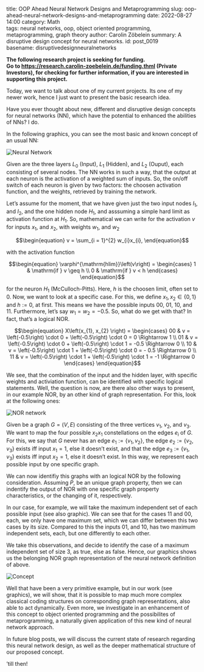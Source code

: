 title:      OOP Ahead Neural Network Designs and Metaprogramming
slug:       oop-ahead-neural-network-designs-and-metaprogramming
date:       2022-08-27 14:00
category:   Math        
tags:       neural networks, oop, object oriented programming, metaprogramming, graph theory
author:     Carolin Zöbelein
summary:    A disruptive design concept for neural networks.
id:         post_0019   
basename:   disruptivedesignneuralnetworks

**The following research project is seeking for funding.  
Go to
<a href="https://research.carolin-zoebelein.de/funding.html" title="External: Funding" targe="_blank">https://research.carolin-zoebelein.de/funding.thml</a>
(Private Investors), for checking for further information, if you are
interested in supporting this project.**

Today, we want to talk about one of my current projects. Its one of my
newer work, hence I just want to present the basic research idea.

Have you ever thought about new, different and disruptive design
concepts for neural networks (NN), which have the potential to enhanced
the abilities of NNs? I do.

In the following graphics, you can see the most basic and known concept
of an usual NN:


![Neural Network](/blog/images/disruptivedesignneuralnetworks/neuralnetwork.png)


Given are the three layers $L_{0}$ (Input), $L_{1}$ (Hidden), and
$L_{2}$ (Ouput), each consisting of several nodes. The NN works in such
a way, that the output at each neuron is the activation of a weighted
sum of inputs. So, the on/off switch of each neuron is given by two
factors: the choosen activation function, and the weights, retrieved by
training the network.

Let’s assume for the moment, that we have given just the two input nodes
$I_{1}$, and $I_{2}$, and the one hidden node $H_{1}$, and asssuming a
simple hard limit as activation function at $H_{1}$. So, mathematical we
can write for the activation $v$ for inputs $x_{1}$, and $x_{2}$, with
weights $w_{1}$, and $w_{2}$

$$\begin{equation}
  v = \sum_{i = 1}^{2} w_{i}x_{i},
\end{equation}$$

with the activation function

$$\begin{equation}
  \varphi^{\mathrm{hlim}}\left(v\right) =
  \begin{cases}
    1 & \mathrm{if } v \geq h \\
    0 & \mathrm{if } v < h
  \end{cases}
\end{equation}$$

for the neuron $H_{1}$ (McCulloch-Pitts). Here, $h$ is the choosen
limit, often set to $0$. Now, we want to look at a specific case. For
this, we define $x_{1}, x_{2} \in \{ 0, 1\}$ and $h := 0$, at first.
This means we have the possible inputs $00$, $01$, $10$, and $11$.
Furthermore, let’s say $w_{1} = w_{2} = -0.5$. So, what do we get with
that? In fact, that’s a logical NOR.

$$\begin{equation}
  X\left(x_{1}, x_{2} \right) =
  \begin{cases}
    00 & v = \left(-0.5\right) \cdot 0 + \left(-0.5\right) \cdot 0 = 0 \Rightarrow 1 \\
    01 & v = \left(-0.5\right) \cdot 0 + \left(-0.5\right) \cdot 1 = -0.5 \Rightarrow 0 \\
    10 & v = \left(-0.5\right) \cdot 1 + \left(-0.5\right) \cdot 0 = - 0.5 \Rightarrow 0 \\
    11 & v = \left(-0.5\right) \cdot 1 + \left(-0.5\right) \cdot 1 = -1 \Rightarrow 0
  \end{cases}
\end{equation}$$

We see, that the combination of the input and the hidden layer, with
specific weights and activiation function, can be identified with
specific logical statements. Well, the question is now, are there also
other ways to present, in our example NOR, by an other kind of graph
representation. For this, look at the following ones:

 
![NOR network](/blog/images/disruptivedesignneuralnetworks/ifmaxISs.png)


Given be a graph $G = \left(V, E\right)$ consisting of the three
vertices $v_{1}$, $v_{2}$, and $v_{3}$. We want to map the four possible
$x_{2}x_{1}$ constellations on the edges $e_{i}$ of $G$. For this, we
say that $G$ never has an edge $e_{1} := \{ v_{1}, v_{2} \}$, the edge
$e_{2} := \{ v_{2}, v_{3} \}$ exists iff input $x_{1} = 1$, else it
doesn’t exist, and that the edge $e_{3} := \{ v_{1}, v_{3} \}$ exists
iff input $x_{2} = 1$, else it doesn’t exist. In this way, we represent
each possible input by one specific graph.

We can now identifiy this graphs with an logical NOR by the following
consideration. Assuming $P$, be an unique graph property, then we can
indentify the output of NOR with one specific graph property
characteristics, or the changing of it, respectively.

In our case, for example, we will take the maximum independent set of
each possible input (see also graphic). We can see that for the cases
$11$ and $00$, each, we only have one maximum set, which we can differ
between this two cases by its size. Compared to this the inputs $01$,
and $10$, has two maximum independent sets, each, but one differently to
each other.

We take this observations, and decide to identify the case of a maximum
independent set of size $3$, as true, else as false. Hence, our graphics
shows us the belonging NOR graph representation of the neural network
definition of above.


![Concept](/blog/images/disruptivedesignneuralnetworks/concept.png)


Well that have been a very primitive example, but in our work (see
graphics), we will show, that it is possible to map much more complex
classical coding structures on corresponding graph representations, also
able to act dynamically. Even more, we investigate in an enhancement of
this concept to object oriented programming and the possibilites of
metaprogramming, a naturally given application of this new kind of
neural network approach.

In future blog posts, we will discuss the current state of research
regarding this neural network design, as well as the deeper mathematical
structure of our proposed concept.

’till then!
